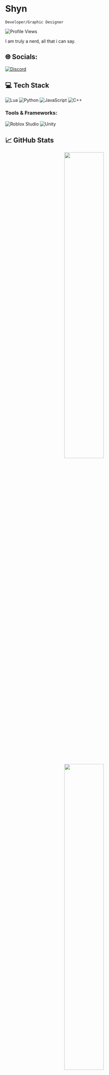 # Shyn

`Developer/Graphic Designer`

![Profile Views](https://komarev.com/ghpvc/?username=yourusername&color=blue&style=flat&label=Profile+Views:+5000)

I am truly a nerd, all that i can say.


## 🌐 Socials:

[![Discord](https://img.shields.io/badge/-Discord-5865F2?style=flat&logo=discord&logoColor=white)](https://discordapp.com/users/266172141047775242)

## 💻 Tech Stack

![Lua](https://img.shields.io/badge/-Lua-2C2D72?style=flat&logo=lua&logoColor=white)
![Python](https://img.shields.io/badge/-Python-3776AB?style=flat&logo=python&logoColor=white)
![JavaScript](https://img.shields.io/badge/-JavaScript-F7DF1E?style=flat&logo=javascript&logoColor=black)
![C++](https://img.shields.io/badge/-C%2B%2B-00599C?style=flat&logo=c%2B%2B&logoColor=white)

### Tools & Frameworks:
![Roblox Studio](https://img.shields.io/badge/-Roblox_Studio-000000?style=flat&logo=roblox&logoColor=white)
![Unity](https://img.shields.io/badge/-Unity-000000?style=flat&logo=unity&logoColor=white)

## 📈 GitHub Stats

<p align="center">
  <img width="50%" src="https://github-readme-stats.vercel.app/api?username=yourusername&show_icons=true&theme=tokyonight" />
  <br>
  <img width="50%" src="https://github-readme-streak-stats.herokuapp.com/?user=yourusername&theme=tokyonight" />
</p>

---

⭐ **Feel free to check out my repositories and projects!** 🚀

